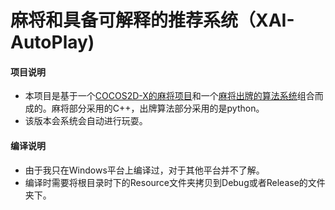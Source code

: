 # 麻将和具备可解释的推荐系统（XAI-AutoPlay)

#### 项目说明
* 本项目是基于一个[COCOS2D-X的麻将项目](https://github.com/xiyoufang/mahjong)和一个[麻将出牌的算法系统](https://github.com/esrrhs/majiang_algorithm)组合而成的。麻将部分采用的C++，出牌算法部分采用的是python。
* 该版本会系统会自动进行玩耍。

#### 编译说明
* 由于我只在Windows平台上编译过，对于其他平台并不了解。
* 编译时需要将根目录时下的Resource文件夹拷贝到Debug或者Release的文件夹下。
